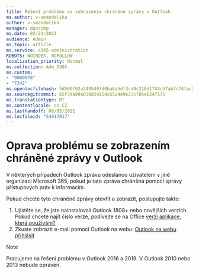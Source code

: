 ```yaml
---
title: Řešení problému se zobrazením chráněné zprávy v Outlook
ms.author: v-smandalika
author: v-smandalika
manager: dansimp
ms.date: 02/24/2021
audience: Admin
ms.topic: article
ms.service: o365-administration
ROBOTS: NOINDEX, NOFOLLOW
localization_priority: Normal
ms.collection: Adm_O365
ms.custom:
- "9000078"
- "7342"
ms.openlocfilehash: 5d560f62a349540fd0ba6a5df3cd0c210d1743c57ab7c74fac2967a90be23c80
ms.sourcegitcommit: b5f7da89a650d2915dc652449623c78be6247175
ms.translationtype: MT
ms.contentlocale: cs-CZ
ms.lasthandoff: 08/05/2021
ms.locfileid: "54017017"
---
```

# <a name="fix-problem-viewing-protected-message-in-outlook"></a>Oprava problému se zobrazením chráněné zprávy v Outlook

V některých případech Outlook zprávu odeslanou uživatelem v jiné organizaci Microsoft 365, pokud je tato zpráva chráněna pomocí správy přístupových práv k informacím.

Pokud chcete tyto chráněné zprávy otevřít a zobrazit, postupujte takto:

1. Ujistěte se, že jste nainstalovali Outlook 1808+ nebo novějších verzích. Pokud chcete najít číslo verze, podívejte se na Office [verzi aplikace, která používám?](https://support.microsoft.com/office/about-office-what-version-of-office-am-i-using-932788b8-a3ce-44bf-bb09-e334518b8b19)
2. Zkuste zobrazit e-mail pomocí Outlook na webu: [Outlook na webu přihlásit](https://outlook.office365.com/mail/inbox)

> [!NOTE]
> Pracujeme na řešení problému v Outlook 2016 a 2019. V Outlook 2010 nebo 2013 nebude opraven.
